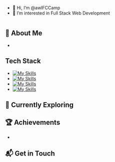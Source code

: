 - 👋 Hi, I’m @awlFCCamp
- 👀 I’m interested in Full Stack Web Development
  

<img src="https://github-readme-stats.vercel.app/api/top-langs?username=awlfccamp&show_icons=true&locale=en&layout=compact" alt=""/>

## 🚀 About Me
- 

## Tech Stack
- [![My Skills](https://skillicons.dev/icons?i=react,next,redux,typescript,js,scss,tailwindcss)](https://skillicons.dev)
- [![My Skills](https://skillicons.dev/icons?i=express,nodejs,java,spring,python)](https://skillicons.dev)
- [![My Skills](https://skillicons.dev/icons?i=postgres,mysql,mongodb,prisma)](https://skillicons.dev)
- [![My Skills](https://skillicons.dev/icons?i=jest,cypress,selenium,git,github,aws,docker,figma)](https://skillicons.dev)

## 🌱 Currently Exploring

## 🏆 Achievements
- <img src="https://cdn.getblueshift.com/pictures/202859/content/nextgen-certification_badge_1.png?bsft_aaid=8d7e276e-4a10-41b2-8868-423fe96dd6b2&bsft_eid=48e22867-c210-b8c6-8939-0407842f8d9e&utm_campaign=sch_600_auto_ndxxx_bmann-nextgen-2024-graduation_global&utm_source=blueshift&utm_medium=email&utm_content=sch_600_auto_ndxxx_bmann-nextgen-2024-graduation_global&bsft_clkid=bbdc4e5c-503b-48dd-a343-27d90fb316b3&bsft_uid=0fe992f9-c8da-438a-9697-e7067b2058d9&bsft_mid=b7a528af-74c4-43da-92cc-2734a36fab36&bsft_txnid=a0b63085-1f82-4cb3-96eb-42f8e841b8ce&bsft_mime_type=html&bsft_ek=2024-02-20T15%3A15%3A41Z&bsft_lx=2&bsft_tv=7" alt=""/>

## 📬 Get in Touch
<!---
awlFCCamp/awlFCCamp is a ✨ special ✨ repository because its `README.md` (this file) appears on your GitHub profile.
You can click the Preview link to take a look at your changes.
--->
